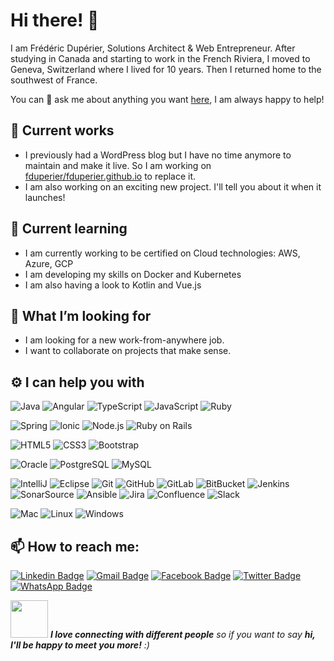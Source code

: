 # Hi there! 👋

I am Frédéric Dupérier, Solutions Architect & Web Entrepreneur.
After studying in Canada and starting to work in the French Riviera, I moved to Geneva, Switzerland where I lived for 10 years.
Then I returned home to the southwest of France.

You can 💬 ask me about anything you want [here](https://github.com/fduperier/fduperier/issues), I am always happy to help!

## 🔭 Current works
- I previously had a WordPress blog but I have no time anymore to maintain and make it live. So I am working on [fduperier/fduperier.github.io](https://github.com/fduperier/fduperier.github.io) to replace it.
- I am also working on an exciting new project. I'll tell you about it when it launches!

## 🌱 Current learning
- I am currently working to be certified on Cloud technologies: AWS, Azure, GCP
- I am developing my skills on Docker and Kubernetes
- I am also having a look to Kotlin and Vue.js

## 👯 What I’m looking for
- I am looking for a new work-from-anywhere job.
- I want to collaborate on projects that make sense.


## ⚙️ I can help you with
![Java](https://img.shields.io/badge/-Java-007396?style=for-the-badge&logo=java&logoColor=white)
![Angular](https://img.shields.io/badge/-Angular-DD0031?style=for-the-badge&logo=angular&logoColor=white)
![TypeScript](https://img.shields.io/badge/-TypeScript-007ACC?style=for-the-badge&logo=typescript&logoColor=white)
![JavaScript](https://img.shields.io/badge/-JavaScript-F7DF1E?style=for-the-badge&logo=javascript&logoColor=white)
![Ruby](https://img.shields.io/badge/-Ruby-CC342D?style=for-the-badge&logo=Ruby&logoColor=white)

![Spring](https://img.shields.io/badge/-Spring-6DB33F?style=for-the-badge&logo=spring&logoColor=white)
![Ionic](https://img.shields.io/badge/-Ionic-3880FF?style=for-the-badge&logo=Ionic&logoColor=white)
![Node.js](https://img.shields.io/badge/-Nodejs-339933?style=for-the-badge&logo=Node.js&logoColor=white)
![Ruby on Rails](https://img.shields.io/badge/-Ruby%20on%20Rails-CC0000?style=for-the-badge&logo=Ruby%20on%20Rails&logoColor=white)

![HTML5](https://img.shields.io/badge/-HTML5-E34F26?style=for-the-badge&logo=html5&logoColor=white)
![CSS3](https://img.shields.io/badge/-CSS3-1572B6?style=for-the-badge&logo=css3&logoColor=white)
![Bootstrap](https://img.shields.io/badge/-Bootstrap-563D7C?style=for-the-badge&logo=bootstrap&logoColor=white)

![Oracle](https://img.shields.io/badge/-Oracle-F80000?style=for-the-badge&logo=oracle&logoColor=white)
![PostgreSQL](https://img.shields.io/badge/-PostgreSQL-336791?style=for-the-badge&logo=postgresql&logoColor=white)
![MySQL](https://img.shields.io/badge/-MySQL-4479A1?style=for-the-badge&logo=mysql&logoColor=white)

![IntelliJ](https://img.shields.io/badge/-IntelliJ-black?style=for-the-badge&logo=IntelliJ%20IDEA&logoColor=white)
![Eclipse](https://img.shields.io/badge/-Eclipse-2C2255?style=for-the-badge&logo=Eclipse%20IDE&logoColor=white)
![Git](https://img.shields.io/badge/-Git-F05032?style=for-the-badge&logo=git&logoColor=white)
![GitHub](https://img.shields.io/badge/-GitHub-181717?style=for-the-badge&logo=github&logoColor=white)
![GitLab](https://img.shields.io/badge/-GitLab-FCA121?style=for-the-badge&logo=gitlab&logoColor=white)
![BitBucket](https://img.shields.io/badge/-BitBucket-0052CC?style=for-the-badge&logo=bitbucket&logoColor=white)
![Jenkins](https://img.shields.io/badge/-Jenkins-D24939?style=for-the-badge&logo=jenkins&logoColor=white)
![SonarSource](https://img.shields.io/badge/-SonarSource-CB3032?style=for-the-badge&logo=sonarsource&logoColor=white)
![Ansible](https://img.shields.io/badge/-Ansible-EE0000?style=for-the-badge&logo=ansible&logoColor=white)
![Jira](https://img.shields.io/badge/-Jira-0052CC?style=for-the-badge&logo=Jira%20Software&logoColor=white)
![Confluence](https://img.shields.io/badge/-Confluence-172B4D?style=for-the-badge&logo=confluence&logoColor=white)
![Slack](https://img.shields.io/badge/-Slack-4A154B?style=for-the-badge&logo=slack&logoColor=white)

![Mac](https://img.shields.io/badge/-Mac-999999?style=for-the-badge&logo=apple&logoColor=white)
![Linux](https://img.shields.io/badge/-Linux-FCC624?style=for-the-badge&logo=Linux&logoColor=white)
![Windows](https://img.shields.io/badge/-Windows-0078D6?style=for-the-badge&logo=Windows&logoColor=white)

## 📫 How to reach me:
[![Linkedin Badge](https://img.shields.io/badge/-fredericduperier-0077B5?style=for-the-badge&logo=LinkedIn&logoColor=white&link=https://www.linkedin.com/in/fredericduperier/)](https://www.linkedin.com/in/fredericduperier/)
[![Gmail Badge](https://img.shields.io/badge/-fduperier@gmail.com-D14836?style=for-the-badge&logo=Gmail&logoColor=white&link=mailto:fduperier@gmail.com)](mailto:fduperier@gmail.com)
[![Facebook Badge](https://img.shields.io/badge/-frederic.duperier-1877F2?style=for-the-badge&logo=Facebook&logoColor=white&link=https://www.facebook.com/frederic.duperier/)](https://www.facebook.com/frederic.duperier/)
[![Twitter Badge](https://img.shields.io/badge/-fduperier-1DA1F2?style=for-the-badge&logo=Twitter&logoColor=white&link=https://www.twitter.com/fduperier/)](https://www.twitter.com/fduperier/)
[![WhatsApp Badge](https://img.shields.io/badge/-+33612625049-25D366?style=for-the-badge&logo=WhatsApp&logoColor=white&link=https://wa.me/33612625049)](https://wa.me/33612625049)


<img src="https://media.giphy.com/media/LnQjpWaON8nhr21vNW/giphy.gif" width="60"> <em><b>I love connecting with different people</b> so if you want to say <b>hi, I'll be happy to meet you more!</b> :)</em>


<!--
**fduperier/fduperier** is a ✨ _special_ ✨ repository because its `README.md` (this file) appears on your GitHub profile.

Here are some ideas to get you started:

- 🔭 I’m currently working on ...
- 🌱 I’m currently learning ...
- 👯 I’m looking to collaborate on ...
- 🤔 I’m looking for help with ...
- 💬 Ask me about ...
- 📫 How to reach me: ...
- 😄 Pronouns: ...
- ⚡ Fun fact: ...

https://simpleicons.org
-->
